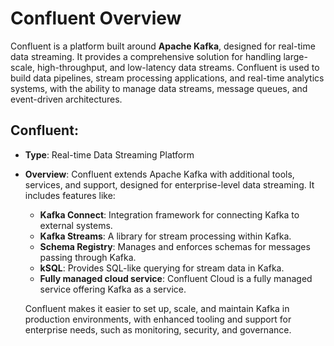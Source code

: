 # Confluent Overview

Confluent is a platform built around **Apache Kafka**, designed for real-time data streaming. It provides a comprehensive solution for handling large-scale, high-throughput, and low-latency data streams. Confluent is used to build data pipelines, stream processing applications, and real-time analytics systems, with the ability to manage data streams, message queues, and event-driven architectures.

## Confluent:

- **Type**: Real-time Data Streaming Platform

- **Overview**: 
  Confluent extends Apache Kafka with additional tools, services, and support, designed for enterprise-level data streaming. It includes features like:
  - **Kafka Connect**: Integration framework for connecting Kafka to external systems.
  - **Kafka Streams**: A library for stream processing within Kafka.
  - **Schema Registry**: Manages and enforces schemas for messages passing through Kafka.
  - **kSQL**: Provides SQL-like querying for stream data in Kafka.
  - **Fully managed cloud service**: Confluent Cloud is a fully managed service offering Kafka as a service.

  Confluent makes it easier to set up, scale, and maintain Kafka in production environments, with enhanced tooling and support for enterprise needs, such as monitoring, security, and governance.

